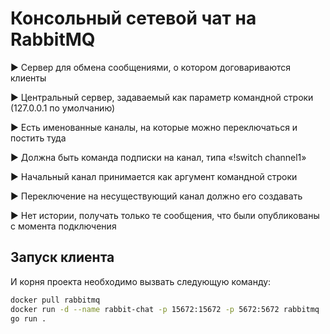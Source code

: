 # Консольный сетевой чат на RabbitMQ

▶ Сервер для обмена сообщениями, о котором договариваются
клиенты

▶ Центральный сервер, задаваемый как параметр командной
строки (127.0.0.1 по умолчанию)

▶ Есть именованные каналы, на которые можно переключаться и
постить туда

▶ Должна быть команда подписки на канал, типа «!switch channel1»

▶ Начальный канал принимается как аргумент командной строки

▶ Переключение на несуществующий канал должно его создавать

▶ Нет истории, получать только те сообщения, что были опубликованы с момента подключения

## Запуск клиента
И корня проекта необходимо вызвать следующую команду:
```bash
docker pull rabbitmq
docker run -d --name rabbit-chat -p 15672:15672 -p 5672:5672 rabbitmq
go run .
```